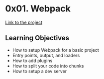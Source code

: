 # 0x01. Webpack
[Link to the project](https://intranet.hbtn.io/projects/581)

## Learning Objectives
<ul>
<li>How to setup Webpack for a basic project</li>
<li>Entry points, output, and loaders</li>
<li>How to add plugins</li>
<li>How to split your code into chunks</li>
<li>How to setup a dev server</li>
</ul>
